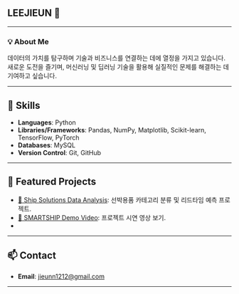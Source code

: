 ## LEEJIEUN 👋

---
### 💡 About Me
데이터의 가치를 탐구하며 기술과 비즈니스를 연결하는 데에 열정을 가지고 있습니다. 
새로운 도전을 즐기며, 머신러닝 및 딥러닝 기술을 활용해
실질적인 문제를 해결하는 데 기여하고 싶습니다.

---

## 🔧 Skills
- **Languages**: Python
- **Libraries/Frameworks**: Pandas, NumPy, Matplotlib, Scikit-learn, TensorFlow, PyTorch
- **Databases**: MySQL
- **Version Control**: Git, GitHub

---

## 📂 Featured Projects
- [🚢 Ship Solutions Data Analysis](#): 선박용품 카테고리 분류 및 리드타임 예측 프로젝트.
- [🎥 SMARTSHIP Demo Video](https://www.youtube.com/watch?v=drF5rMgZzB0): 프로젝트 시연 영상 보기.
- 
---

## 📫 Contact
- **Email**: jieunn1212@gmail.com
---

